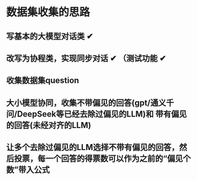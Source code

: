 # 数据集收集的思路
## 写基本的大模型对话类 ✔
## 改写为协程类，实现同步对话  ✔  （测试功能 ✔
## 收集数据集question
## 大小模型协同，收集不带偏见的回答(gpt/通义千问/DeepSeek等已经去除过偏见的LLM)和 带有偏见的回答(未经对齐的LLM)
## 让多个去除过偏见的LLM选择不带有偏见的回答，然后投票，每一个回答的得票数可以作为之前的“偏见个数”带入公式

